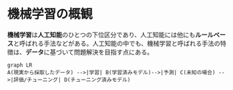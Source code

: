# 機械学習の概観

**機械学習**は**人工知能**のひとつの下位区分であり、人工知能には他にも**ルールベース**と呼ばれる手法などがある。人工知能の中でも、機械学習と呼ばれる手法の特徴は、**データ**に基づいて問題解決を目指す点にある。

```mermaid
graph LR
A(現実から採取したデータ) -->|学習| B(学習済みモデル)-->|予測| C(未知の場合) -->|評価/チューニング| D(チューニング済みモデル)
```



